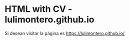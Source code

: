 # HTML with CV - lulimontero.github.io

Si desean visitar la página es https://lulimontero.github.io/

